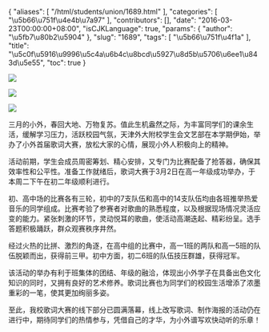 {
    "aliases": [
        "/html/students/union/1689.html"
    ],
    "categories": [
        "\u5b66\u751f\u4e4b\u7a97"
    ],
    "contributors": [],
    "date": "2016-03-23T00:00:00+08:00",
    "isCJKLanguage": true,
    "params": {
        "author": "\u5fb7\u80b2\u5904"
    },
    "slug": "1689",
    "tags": [
        "\u5b66\u751f\u4f1a"
    ],
    "title": "\u5c0f\u5916\u9996\u5c4a\u6b4c\u8bcd\u5927\u8d5b\u5706\u6ee1\u843d\u5e55",
    "toc": true
}

![](https://cdn.tfls.online/mirror/full/af8b83893b06b58d8c7ef721443c1ed916094339.jpg)




![](https://cdn.tfls.online/mirror/full/639dcbf9790220670f59c0626a7597d1254468f0.jpg)




![](https://cdn.tfls.online/mirror/full/c0fe487642c5c6ca24cabc3203d31125bf23ee55.jpg)




  






三月的小外，春回大地、万物复苏。值此生机盎然之际，为丰富同学们的课余生活，缓解学习压力，活跃校园气氛，天津外大附校学生会文艺部在本学期伊始，举办了小外首届歌词大赛，放松大家的心情，展现小外人积极向上的精神。




活动前期，学生会成员周密筹划、精心安排，又专门为比赛配备了抢答器，确保其效率性和公平性。准备工作就绪后，歌词大赛于3月2日在高一年级成功举办，于本周二下午在初二年级顺利进行。




初、高中场的比赛各有三轮，初中的7支队伍和高中的14支队伍均由各班推举热爱音乐的同学组成。比赛考验了参赛者对歌曲的熟悉程度，以及根据现场情况灵活应变的能力。紧张刺激的环节，灵动悦耳的歌曲，使活动高潮迭起、精彩纷呈。选手答题积极踊跃，群众观赛秩序井然。




经过火热的比拼、激烈的角逐，在高中组的比赛中，高一1班的两队和高一5班的队伍脱颖而出，获得前三甲。初中方面，初二6班的队伍技压群雄，获得冠军。




该活动的举办有利于班集体的团结、年级的融洽，体现出小外学子在具备出色文化知识的同时，又拥有良好的艺术修养。歌词比赛也为同学们的校园生活增添了浓墨重彩的一笔，使其更加绚丽多姿。




至此，我校歌词大赛的线下部分已圆满落幕，线上改写歌词、制作海报的活动仍在进行中，期待同学们的热情参与，凭借自己的才华，为小外谱写欢快动听的乐章！




  



